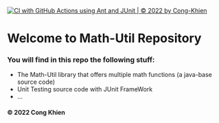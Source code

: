 [![CI with GitHub Actions using Ant and JUnit | © 2022 by Cong-Khien](https://github.com/Cong-Khien/math-util/actions/workflows/ci-junit.yml/badge.svg)](https://github.com/Cong-Khien/math-util/actions/workflows/ci-junit.yml)

# Welcome to Math-Util Repository
### You will find in this repo the following stuff:
* The Math-Util library that offers multiple math functions (a java-base source code)
* Unit Testing source code with JUnit FrameWork
* ...

#### © 2022 Cong Khien